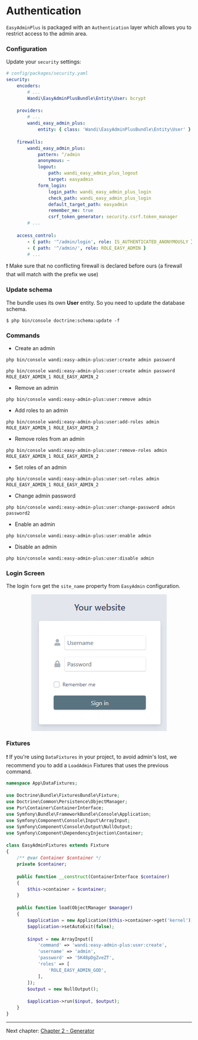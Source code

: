 # Authentication

`EasyAdminPlus` is packaged with an `Authentication` layer which allows you to restrict access to the admin area.

### Configuration
Update your `security` settings: 

```yaml
# config/packages/security.yaml
security:
    encoders:
        # ...
        Wandi\EasyAdminPlusBundle\Entity\User: bcrypt
    
    providers:
        # ...    
        wandi_easy_admin_plus:
            entity: { class: 'Wandi\EasyAdminPlusBundle\Entity\User' }
            
    firewalls:
        wandi_easy_admin_plus:
            pattern: ^/admin
            anonymous: ~
            logout:
                path: wandi_easy_admin_plus_logout
                target: easyadmin
            form_login:
                login_path: wandi_easy_admin_plus_login
                check_path: wandi_easy_admin_plus_login
                default_target_path: easyadmin
                remember_me: true
                csrf_token_generator: security.csrf.token_manager
        # ...

    access_control:
        - { path: '^/admin/login', role: IS_AUTHENTICATED_ANONYMOUSLY }
        - { path: '^/admin/', role: ROLE_EASY_ADMIN }
        # ...
```

:exclamation: Make sure that no conflicting firewall is declared before ours (a firewall that will match with the prefix we use)

### Update schema

The bundle uses its own **User** entity. So you need to update the database schema.

```shell
$ php bin/console doctrine:schema:update -f
```

### Commands

* Create an admin
 ```shell
 php bin/console wandi:easy-admin-plus:user:create admin password
 ```

 ```shell
 php bin/console wandi:easy-admin-plus:user:create admin password ROLE_EASY_ADMIN_1 ROLE_EASY_ADMIN_2
 ```
 
 * Remove an admin
  ```shell
  php bin/console wandi:easy-admin-plus:user:remove admin
  ```
  
 * Add roles to an admin
  ```shell
  php bin/console wandi:easy-admin-plus:user:add-roles admin ROLE_EASY_ADMIN_1 ROLE_EASY_ADMIN_2
  ```
  
* Remove roles from an admin
```shell
php bin/console wandi:easy-admin-plus:user:remove-roles admin ROLE_EASY_ADMIN_1 ROLE_EASY_ADMIN_2
```

* Set roles of an admin
```shell
php bin/console wandi:easy-admin-plus:user:set-roles admin ROLE_EASY_ADMIN_1 ROLE_EASY_ADMIN_2
```
 
* Change admin password
 ```shell
 php bin/console wandi:easy-admin-plus:user:change-password admin password2
 ```

* Enable an admin
 ```shell
 php bin/console wandi:easy-admin-plus:user:enable admin
 ```
 
* Disable an admin
 ```shell
 php bin/console wandi:easy-admin-plus:user:disable admin
 ```
 
 ### Login Screen
 
 The login `form` get the `site_name` property from `EasyAdmin` configuration.
 
 <p align="center">
    <img src="images/login.png" align="middle" alt="Login Form" />
  </p>
 
 ### Fixtures
 
 :exclamation: If you're using `DataFixtures` in your project, to avoid admin's lost, we recommend you to add a `LoadAdmin` Fixtures that uses the previous command.

```php
namespace App\DataFixtures;

use Doctrine\Bundle\FixturesBundle\Fixture;
use Doctrine\Common\Persistence\ObjectManager;
use Psr\Container\ContainerInterface;
use Symfony\Bundle\FrameworkBundle\Console\Application;
use Symfony\Component\Console\Input\ArrayInput;
use Symfony\Component\Console\Output\NullOutput;
use Symfony\Component\DependencyInjection\Container;

class EasyAdminFixtures extends Fixture
{
    /** @var Container $container */
    private $container;

    public function __construct(ContainerInterface $container)
    {
        $this->container = $container;
    }

    public function load(ObjectManager $manager)
    {
        $application = new Application($this->container->get('kernel'));
        $application->setAutoExit(false);

        $input = new ArrayInput([
            'command' => 'wandi:easy-admin-plus:user:create',
            'username' => 'admin',
            'password' => '5K48pDgZveZT',
            'roles' => [
                'ROLE_EASY_ADMIN_GOD',
            ],
        ]);
        $output = new NullOutput();

        $application->run($input, $output);
    }
}

```

----------

Next chapter: [Chapter 2 - Generator](chapter-2.md)